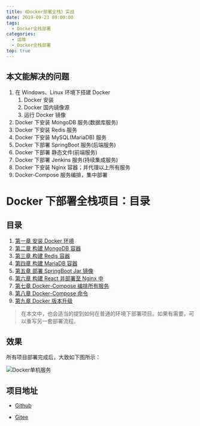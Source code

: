 ```yaml
---
title: 《Docker部署全栈》实战
date: 2019-09-23 09:00:00
tags:
  - Docker全栈部署
categories:
  - 运维
  - Docker全栈部署
top: true
---
```


## 本文能解决的问题

1. 在 Windows、Linux 环境下搭建 Docker
   1. Docker 安装
   2. Docker 国内镜像源
   3. 运行 Docker 镜像
2. Docker 下安装 MongoDB 服务(数据库服务)
3. Docker 下安装 Redis 服务
4. Docker 下安装 MySQL(MariaDB) 服务
5. Docker 下部署 SpringBoot 服务(后端服务)
6. Docker 下部署 静态文件(前端服务)
7. Docker 下部署 Jenkins 服务(持续集成服务)
8. Docker 下安装 Nginx 容器；并代理以上所有服务
9. Docker-Compose 服务编排，集中部署
<!-- More -->

# Docker 下部署全栈项目：目录

## 目录

1. [第一章 安装 Docker 环境](/2019/09/24/读书笔记/《Docker全栈项目部署》/1.Docker/index.html)
2. [第二章 构建 MongoDB 容器](/2019/09/23/读书笔记/《Docker全栈项目部署》/2.MongoDB/index.html)
3. [第三章 构建 Redis 容器](/2019/09/22/读书笔记/《Docker全栈项目部署》/3.Redis/index.html)
4. [第四章 构建 MariaDB 容器](/2019/09/21/读书笔记/《Docker全栈项目部署》/4.MariaDB/index.html)
5. [第五章 部署 SpringBoot Jar 镜像](/2019/09/20/读书笔记/《Docker全栈项目部署》/5.SpringBoot/index.html)
6. [第六章 构建 React 并部署至 Nginx 中](/2019/09/19/读书笔记/《Docker全栈项目部署》/6.Nginx/index.html)
7. [第七章 Docker-Compose 编排所有服务](/2019/09/18/读书笔记/《Docker全栈项目部署》/7.Docker-Compose/index.html)
8. [第八章 Docker-Compose 命令](/2019/09/17/读书笔记/《Docker全栈项目部署》/8.DC命令/index.html)
9. [第九章 Docker 版本升级](/2019/09/16/读书笔记/《Docker全栈项目部署》/9.Docker版本升级/index.html)

> 在本文中，也会适当的提到如何在普通的环境下部署项目。如果有需要，可以重写另一套部署流程。

## 效果

所有项目部署完成后，大致如下图所示：

![Docker单机服务](https://i.loli.net/2019/09/24/sGQzv4oBC9cyTN2.png)

## 项目地址

- [Github](https://github.com/luokaiii/luokaiii.docker-images)

- [Gitee](https://gitee.com/luokaiii/luokaiii.docker-images)
